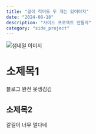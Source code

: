 ```yaml
---
title: "글이 적어도 두 개는 있어야지"
date: "2024-08-18"
description: "사이드 프로젝트 만들자"
category: "side_project"
---
```


![섬네일 이미지](/thumbnail/wren-meinberg-AL2-t0GrSko-unsplash.jpg)

# 소제목1

블로그 완전 못생김김

## 소제목2

갈길이 너무 멀다네
